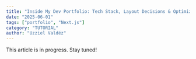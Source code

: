 ```yaml
---
title: "Inside My Dev Portfolio: Tech Stack, Layout Decisions & Optimizations"
date: "2025-06-01"
tags: ["portfolio", "Next.js"]
category: "TUTORIAL"
author: "Uzziel Valdéz"
---
```


This article is in progress. Stay tuned! 